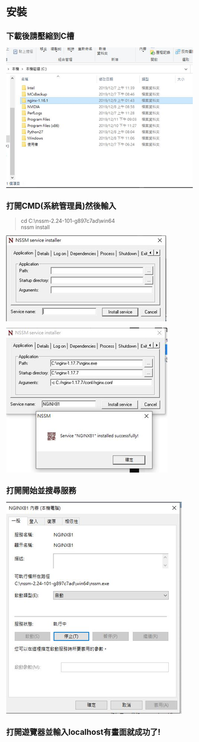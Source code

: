 # 安裝

## 下載後請壓縮到C槽

![壓縮](/assets/image/壓縮.JPG)

## 打開CMD(系統管理員)然後輸入

> cd C:\nssm-2.24-101-g897c7ad\win64 <br/>nssm install

![NSSM](/assets/image/NSSM.JPG)

![安裝](/assets/image/安裝.JPG)

## 打開**開始**並搜尋**服務**

![服務](/assets/image/服務.JPG)

## 打開遊覽器並輸入localhost有畫面就成功了!

>>>